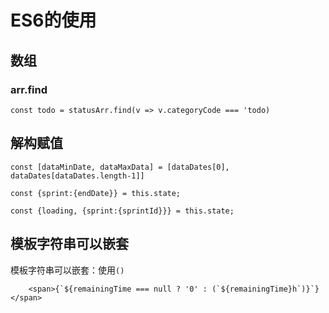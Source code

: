 # ES6的使用  
## 数组  
### arr.find  

    const todo = statusArr.find(v => v.categoryCode === 'todo)  

## 解构赋值  

    const [dataMinDate, dataMaxData] = [dataDates[0], dataDates[dataDates.length-1]]  

    const {sprint:{endDate}} = this.state;  

    const {loading, {sprint:{sprintId}}} = this.state;  

## 模板字符串可以嵌套  

模板字符串可以嵌套：使用`()`

        <span>{`${remainingTime === null ? '0' : (`${remainingTime}h`)}`}</span>


